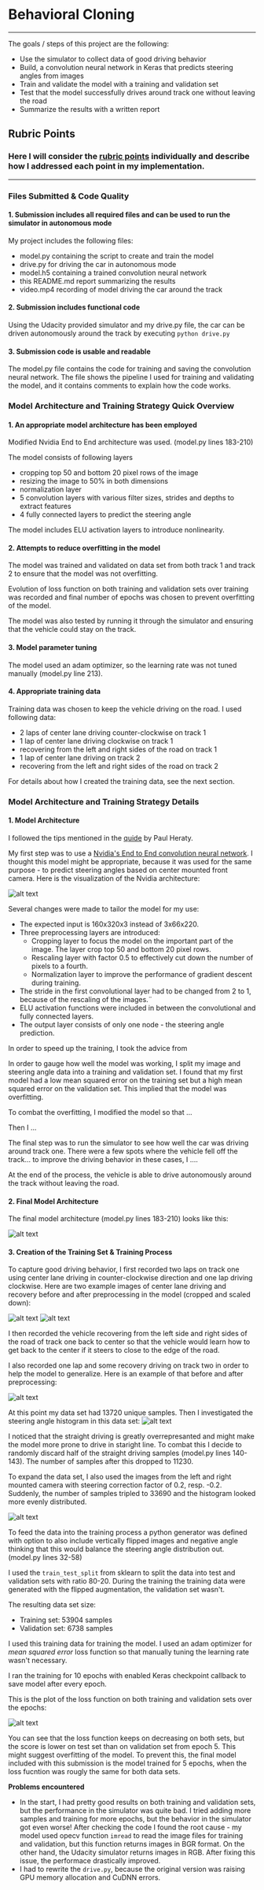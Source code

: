 # **Behavioral Cloning** 
---
The goals / steps of this project are the following:

* Use the simulator to collect data of good driving behavior
* Build, a convolution neural network in Keras that predicts steering angles from images
* Train and validate the model with a training and validation set
* Test that the model successfully drives around track one without leaving the road
* Summarize the results with a written report


[//]: # (Image References)

[pp_left]: ./examples/pp_left.png "pp_left"
[pp_right]: ./examples/pp_right.png "pp_right"
[pp_center]: ./examples/pp_center.png "pp_center"
[hist_original]: ./examples/hist_original.png "hist_original"
[hist_augmented]: ./examples/hist_augmented.png "hist_augmented"
[loss]: ./examples/loss.png "loss"
[model]: ./examples/model.png "model"
[nvidia]: ./examples/nvidia.png "nvidia"

## Rubric Points
### Here I will consider the [rubric points](https://review.udacity.com/#!/rubrics/432/view) individually and describe how I addressed each point in my implementation.  

---
### Files Submitted & Code Quality

#### 1. Submission includes all required files and can be used to run the simulator in autonomous mode

My project includes the following files:

* model.py containing the script to create and train the model
* drive.py for driving the car in autonomous mode
* model.h5 containing a trained convolution neural network 
* this README.md report summarizing the results
* video.mp4 recording of model driving the car around the track

#### 2. Submission includes functional code
Using the Udacity provided simulator and my drive.py file, the car can be driven autonomously around the track by executing 
```python drive.py```

#### 3. Submission code is usable and readable

The model.py file contains the code for training and saving the convolution neural network. The file shows the pipeline I used for training and validating the model, and it contains comments to explain how the code works.

### Model Architecture and Training Strategy Quick Overview

#### 1. An appropriate model architecture has been employed

Modified Nvidia End to End architecture was used. (model.py lines 183-210)

The model consists of following layers
 
* cropping top 50 and bottom 20 pixel rows of the image
* resizing the image to 50% in both dimensions
* normalization layer
* 5 convolution layers with various filter sizes, strides and depths to extract features
* 4 fully connected layers to predict the steering angle 

The model includes ELU activation layers to introduce nonlinearity.


#### 2. Attempts to reduce overfitting in the model

The model was trained and validated on data set from both track 1 and track 2 to ensure that the model was not overfitting. 

Evolution of loss function on both training and validation sets over training was recorded and final number of epochs was chosen to prevent overfitting of the model.

The model was also tested by running it through the simulator and ensuring that the vehicle could stay on the track.

#### 3. Model parameter tuning

The model used an adam optimizer, so the learning rate was not tuned manually (model.py line 213).

#### 4. Appropriate training data

Training data was chosen to keep the vehicle driving on the road. I used following data:

* 2 laps of center lane driving counter-clockwise on track 1
* 1 lap of center lane driving clockwise on track 1
* recovering from the left and right sides of the road on track 1
* 1 lap of center lane driving on track 2
* recovering from the left and right sides of the road on track 2

For details about how I created the training data, see the next section. 

### Model Architecture and Training Strategy Details

#### 1. Model Architecture

I followed the tips mentioned in the [quide](https://slack-files.com/T2HQV035L-F50B85JSX-7d8737aeeb) by Paul Heraty.

My first step was to use a [Nvidia's End to End convolution neural network](https://arxiv.org/abs/1604.07316). I thought this model might be appropriate, because it was used for the same purpose - to predict steering angles based on center mounted front camera. Here is the visualization of the Nvidia architecture:

![alt text][nvidia]


Several changes were made to tailor the model for my use:

* The expected input is 160x320x3 instead of 3x66x220.
* Three preprocessing layers are introduced:
	* Cropping layer to focus the model on the important part of the image. The layer crop top 50 and bottom 20 pixel rows.
	* Rescaling layer with factor 0.5 to effectively cut down the number of pixels to a fourth.
	* Normalization layer to improve the performance of gradient descent during training.
* The stride in the first convolutional layer had to be changed from 2 to 1, because of the rescaling of the images.¨
* ELU activation functions were included in between the convolutional and fully connected layers.
* The output layer consists of only one node - the steering angle prediction.



In order to speed up the training, I took the advice from 

In order to gauge how well the model was working, I split my image and steering angle data into a training and validation set. I found that my first model had a low mean squared error on the training set but a high mean squared error on the validation set. This implied that the model was overfitting. 

To combat the overfitting, I modified the model so that ...

Then I ... 

The final step was to run the simulator to see how well the car was driving around track one. There were a few spots where the vehicle fell off the track... to improve the driving behavior in these cases, I ....

At the end of the process, the vehicle is able to drive autonomously around the track without leaving the road.

#### 2. Final Model Architecture

The final model architecture (model.py lines 183-210) looks like this:

![alt text][model]

#### 3. Creation of the Training Set & Training Process

To capture good driving behavior, I first recorded two laps on track one using center lane driving in counter-clockwise direction and one lap driving clockwise. Here are two  example images of center lane driving and recovery before and after preprocessing in the model (cropped and scaled down):

![alt text][pp_center]
![alt text][pp_left]

I then recorded the vehicle recovering from the left side and right sides of the road of track one back to center so that the vehicle would learn how to get back to the center if it steers to close to the edge of the road. 

I also recorded one lap and some recovery driving on track two in order to help the model to generalize. Here is an example of that before and after preprocessing:

![alt text][pp_right]


At this point my data set had 13720 unique samples. Then I investigated the steering angle histogram in this data set:
![alt text][hist_original]

I noticed that the straight driving is greatly overrepresanted and might make the model more prone to drive in staright line. To combat this I decide to randomly discard half of the straight driving samples (model.py lines 140-143).
The number of samples after this dropped to 11230.


To expand the data set, I also used the images from the left and right mounted camera with steering correction factor of 0.2, resp. -0.2. Suddenly, the number of samples tripled to 33690 and the histogram looked more evenly distributed.

![alt text][hist_augmented]

To feed the data into the training process a python generator was defined with option to also include vertically flipped images and negative angle thinking that this would balance the steering angle distribution out. (model.py lines 32-58)

I used the ```train_test_split``` from sklearn to split the data into test and validation sets with ratio 80-20. During the training the training data were generated with the flipped augmentation, the validation set wasn't.

The resulting data set size:

* Training set: 53904 samples
* Validation set: 6738 samples


I used this training data for training the model. I used an adam optimizer for *mean squared error* loss function so that manually tuning the learning rate wasn't necessary.

I ran the training for 10 epochs with enabled Keras checkpoint callback to save model after every epoch.

This is the plot of the loss function on both training and validation sets over the epochs:

![alt text][loss]

You can see that the loss function keeps on decreasing on both sets, but the score is lower on test set than on validation set from epoch 5. This might suggest overfitting of the model. To prevent this, the final model included with this submission is the model trained for 5 epochs, when the loss fucntion was rougly the same for both data sets.

**Problems encountered**

* In the start, I had pretty good results on both training and validation sets, but the performance in the simulator was quite bad. I tried adding more samples and training for more epochs, but the behavior in the simulator got even worse! After checking the code I found the root cause - my model used opecv function ```imread``` to read the image files for training and validation, but this function returns images in BGR format. On the other hand, the Udacity simulator returns images in RGB. After fixing this issue, the performace drastically improved.
* I had to rewrite the ```drive.py```, because the original version was raising GPU memory allocation and CuDNN errors.

